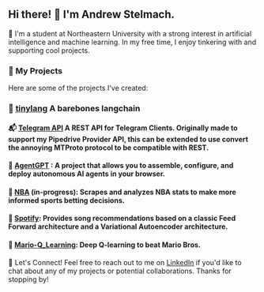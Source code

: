 
## Hi there! 👋 I'm Andrew Stelmach.
🏫 I'm a student at Northeastern University with a strong interest in artificial intelligence and machine learning. In my free time, I enjoy tinkering with and supporting cool projects.

### 🔭 My Projects
Here are some of the projects I've created:

### 🦜 [tinylang](https://github.com/astelmach01/tinylang) A barebones langchain

#### 📬 [Telegram API](https://github.com/astelmach01/TelegramAPI) A REST API for Telegram Clients. Originally made to support my Pipedrive Provider API, this can be extended to use convert the annoying MTProto protocol to be compatible with REST.

#### 🤖 [AgentGPT](https://github.com/reworkd/AgentGPT) : A project that allows you to assemble, configure, and deploy autonomous AI agents in your browser.

#### 🏀 [NBA](https://github.com/astelmach01/NBA) (in-progress): Scrapes and analyzes NBA stats to make more informed sports betting decisions.

#### 🎵 [Spotify](https://github.com/astelmach01/Spotify): Provides song recommendations based on a classic Feed Forward architecture and a Variational Autoencoder architecture.

#### 🍄 [Mario-Q_Learning](https://github.com/astelmach01/Mario-Q_Learning): Deep Q-learning to beat Mario Bros.


💬 Let's Connect!
Feel free to reach out to me on [LinkedIn](https://www.linkedin.com/in/andrew-stelmach/) if you'd like to chat about any of my projects or potential collaborations. Thanks for stopping by!

